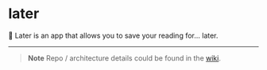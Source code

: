 # later
📰 Later is an app that allows you to save your reading for... later.

---

> **Note** Repo / architecture details could be found in the [wiki](https://github.com/nivisi/later/wiki).
